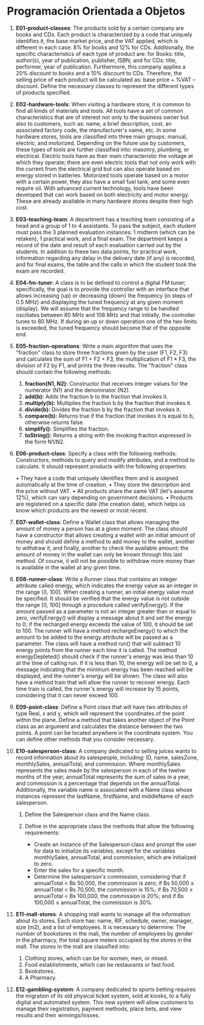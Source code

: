 # Programación Orientada a Objetos

1) **E01-product-classes**: The products sold by a certain company are books and CDs. Each product is characterized by a code that uniquely identifies it, the base market price, and the VAT applied, which is different in each case: 8% for books and 12% for CDs. Additionally, the specific characteristics of each type of product are: for Books: title, author(s), year of publication, publisher, ISBN; and for CDs: title, performer, year of publication. Furthermore, this company applies a 20% discount to books and a 10% discount to CDs. Therefore, the selling price of each product will be calculated as: base price + %VAT – discount. Define the necessary classes to represent the different types of products specified.

2) **E02-hardware-tools**: When visiting a hardware store, it is common to find all kinds of materials and tools. All tools have a set of common characteristics that are of interest not only to the business owner but also to customers, such as: name, a brief description, cost, an associated factory code, the manufacturer's name, etc. In some hardware stores, tools are classified into three main groups: manual, electric, and motorized. Depending on the future use by customers, these types of tools are further classified into: masonry, plumbing, or electrical. Electric tools have as their main characteristic the voltage at which they operate; there are even electric tools that not only work with the current from the electrical grid but can also operate based on energy stored in batteries. Motorized tools operate based on a motor with a certain power, they also have a small fuel tank, and some even require oil. With advanced current technology, tools have been developed that can work based on both electricity and motor energy. These are already available in many hardware stores despite their high cost.

3) **E03-teaching-team**: A department has a teaching team consisting of a head and a group of 1 to 4 assistants. To pass the subject, each student must pass the 3 planned evaluation instances: 1 midterm (which can be retaken), 1 practical work, and a final exam. The department keeps a record of the date and result of each evaluation carried out by the students. In addition to these two data points, for practical work, information regarding any delay in the delivery date (if any) is recorded, and for final exams, the table and the calls in which the student took the exam are recorded.

4) **E04-fm-tuner**: A class is to be defined to control a digital FM tuner; specifically, the goal is to provide the controller with an interface that allows increasing (up) or decreasing (down) the frequency (in steps of 0.5 MHz) and displaying the tuned frequency at any given moment (display). We will assume that the frequency range to be handled oscillates between 80 MHz and 108 MHz and that initially, the controller tunes to 80 MHz. If during an up or down operation one of the two limits is exceeded, the tuned frequency should become that of the opposite end.

5) **E05-fraction-operations**: Write a main algorithm that uses the "fraction" class to store three fractions given by the user (F1, F2, F3) and calculates the sum of F1 + F2 + F3, the multiplication of F1 * F3, the division of F2 by F1, and prints the three results. The "fraction" class should contain the following methods:

    1. **fraction(N1, N2):** Constructor that receives integer values for the numerator (N1) and the denominator (N2).
    2. **add(b):** Adds the fraction b to the fraction that invokes it.
    3. **multiply(b):** Multiplies the fraction b by the fraction that invokes it.
    4. **divide(b):** Divides the fraction b by the fraction that invokes it.
    5. **compare(b):** Returns true if the fraction that invokes it is equal to b, otherwise returns false.
    6. **simplify():** Simplifies the fraction.
    7. **toString():** Returns a string with the invoking fraction expressed in the form N1/N2.

6) **E06-product-class**: Specify a class with the following methods: Constructors, methods to query and modify attributes, and a method to calculate. It should represent products with the following properties:

    • They have a code that uniquely identifies them and is assigned automatically at the time of creation.
    • They store the description and the price without VAT.
    • All products share the same VAT (let's assume 12%), which can vary depending on government decisions.
    • Products are registered on a specific date (the creation date), which helps us know which products are the newest or most recent.

7) **E07-wallet-class**: Define a Wallet class that allows managing the amount of money a person has at a given moment. The class should have a constructor that allows creating a wallet with an initial amount of money and should define a method to add money to the wallet, another to withdraw it, and finally, another to check the available amount; the amount of money in the wallet can only be known through this last method. Of course, it will not be possible to withdraw more money than is available in the wallet at any given time.

8) **E08-runner-class**: Write a Runner class that contains an integer attribute called energy, which indicates the energy value as an integer in the range [0, 100]. When creating a runner, an initial energy value must be specified. It should be verified that the energy value is not outside the range [0, 100] through a procedure called verifyEnergy(). If the amount passed as a parameter is not an integer greater than or equal to zero, verifyEnergy() will display a message about it and set the energy to 0; if the recharged energy exceeds the value of 100, it should be set to 100. The runner will have a method rechargeEnergy() to which the amount to be added to the energy attribute will be passed as a parameter. The class will have a method run() that will subtract 10 energy points from the runner each time it is called. The method energyDepleted() should check if the runner's energy was less than 10 at the time of calling run. If it is less than 10, the energy will be set to 0, a message indicating that the minimum energy has been reached will be displayed, and the runner's energy will be shown. The class will also have a method train that will allow the runner to recover energy. Each time train is called, the runner's energy will increase by 15 points, considering that it can never exceed 100.

9) **E09-point-class**: Define a Point class that will have two attributes of type Real, x and y, which will represent the coordinates of the point within the plane. Define a method that takes another object of the Point class as an argument and calculates the distance between the two points. A point can be located anywhere in the coordinate system. You can define other methods that you consider necessary.

10) **E10-salesperson-class**: A company dedicated to selling juices wants to record information about its salespeople, including: ID, name, salesZone, monthlySales, annualTotal, and commission. Where monthlySales represents the sales made by the salesperson in each of the twelve months of the year, annualTotal represents the sum of sales in a year, and commission is a percentage that depends on the annualTotal. Additionally, the variable name is associated with a Name class whose instances represent the lastName, firstName, and middleName of each salesperson.

    1. Define the Salesperson class and the Name class.
    2. Define in the appropriate class the methods that allow the following requirements:
	
        - Create an instance of the Salesperson class and prompt the user for data to initialize its variables, except for the variables monthlySales, annualTotal, and commission, which are initialized to zero.
        - Enter the sales for a specific month.
        - Determine the salesperson's commission, considering that if annualTotal < Bs 50,000, the commission is zero; if Bs 50,000 ≤ annualTotal < Bs 70,500, the commission is 15%; if Bs 70,500 ≤ annualTotal < Bs 100,000, the commission is 20%; and if Bs 100,000 ≤ annualTotal, the commission is 30%.

11) **E11-mall-stores**: A shopping mall wants to manage all the information about its stores. Each store has: name, RIF, schedule, owner, manager, size (m2), and a list of employees. It is necessary to determine: The number of bookstores in the mall, the number of employees by gender in the pharmacy, the total square meters occupied by the stores in the mall. The stores in the mall are classified into:

    1. Clothing stores, which can be for women, men, or mixed.
    2. Food establishments, which can be restaurants or fast food.
    3. Bookstores.
    4. A Pharmacy.

12) **E12-gambling-system**: A company dedicated to sports betting requires the migration of its old physical ticket system, sold at kiosks, to a fully digital and automated system. This new system will allow customers to manage their registration, payment methods, place bets, and view results and their winnings/losses.
